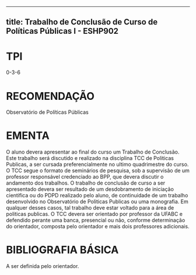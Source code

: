 
---
title: Trabalho de Conclusão de Curso de Políticas Públicas I - ESHP902 
---

# TPI

0-3-6

# RECOMENDAÇÃO

Observatório de Políticas Públicas

# EMENTA

O aluno devera apresentar ao final do curso um Trabalho de Conclusão. Este trabalho será discutido e realizado na disciplina TCC de Politicas Publicas, a ser cursada preferencialmente no ultimo quadrimestre do curso. O TCC segue o formato de seminários de pesquisa, sob a supervisão de um professor responsável credenciado ao BPP, que devera discutir o andamento dos trabalhos. O trabalho de conclusão de curso a ser apresentado devera ser resultado de um desdobramento de iniciação cientifica ou do PDPD realizado pelo aluno, de continuidade de um trabalho desenvolvido no Observatório de Politicas Publicas ou uma monografia. Em qualquer desses casos, tal trabalho deve estar voltado para a área de politicas publicas. O TCC devera ser orientado por professor da UFABC e defendido perante uma banca, presencial ou não, conforme determinação do orientador, composta pelo orientador e mais dois professores adicionais.

# BIBLIOGRAFIA BÁSICA

A ser definida pelo orientador.
        